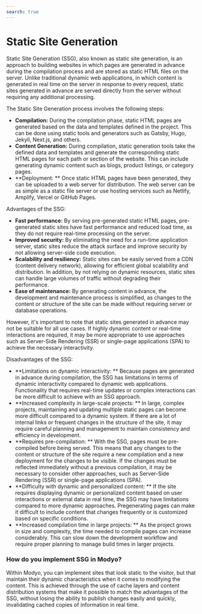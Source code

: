 ```yaml
---
search: true
---
```


# Static Site Generation

Static Site Generation (SSG), also known as static site generation, is an approach to building websites in which pages are generated in advance during the compilation process and are stored as static HTML files on the server. Unlike traditional dynamic web applications, in which content is generated in real time on the server in response to every request, static sites generated in advance are served directly from the server without requiring any additional processing.

The Static Site Generation process involves the following steps:

- **Compilation:** During the compilation phase, static HTML pages are generated based on the data and templates defined in the project. This can be done using static tools and generators such as Gatsby, Hugo, Jekyll, Next.js, and others.
- **Content Generation:** During compilation, static generation tools take the defined data and templates and generate the corresponding static HTML pages for each path or section of the website. This can include generating dynamic content such as blogs, product listings, or category pages.
- **Deployment: ** Once static HTML pages have been generated, they can be uploaded to a web server for distribution. The web server can be as simple as a static file server or use hosting services such as Netlify, Amplify, Vercel or GitHub Pages.

Advantages of the SSG:

- **Fast performance:** By serving pre-generated static HTML pages, pre-generated static sites have fast performance and reduced load time, as they do not require real-time processing on the server.
- **Improved security:** By eliminating the need for a run-time application server, static sites reduce the attack surface and improve security by not allowing server-side code execution.
- **Scalability and resiliency:** Static sites can be easily served from a CDN (content delivery network), allowing for efficient global scalability and distribution. In addition, by not relying on dynamic resources, static sites can handle large volumes of traffic without degrading their performance.
- **Ease of maintenance:** By generating content in advance, the development and maintenance process is simplified, as changes to the content or structure of the site can be made without requiring server or database operations.

However, it's important to note that static sites generated in advance may not be suitable for all use cases. If highly dynamic content or real-time interactions are required, it may be more appropriate to use approaches such as Server-Side Rendering (SSR) or single-page applications (SPA) to achieve the necessary interactivity.

Disadvantages of the SSG:

- **Limitations on dynamic interactivity: ** Because pages are generated in advance during compilation, the SSG has limitations in terms of dynamic interactivity compared to dynamic web applications. Functionality that requires real-time updates or complex interactions can be more difficult to achieve with an SSG approach.
- **Increased complexity in large-scale projects: ** In large, complex projects, maintaining and updating multiple static pages can become more difficult compared to a dynamic system. If there are a lot of internal links or frequent changes in the structure of the site, it may require careful planning and management to maintain consistency and efficiency in development.
- **Requires pre-compilation: ** With the SSG, pages must be pre-compiled before being served. This means that any changes to the content or structure of the site require a new compilation and a new deployment for the changes to be visible. If the changes must be reflected immediately without a previous compilation, it may be necessary to consider other approaches, such as Server-Side Rendering (SSR) or single-page applications (SPA).
- **Difficulty with dynamic and personalized content: ** If the site requires displaying dynamic or personalized content based on user interactions or external data in real time, the SSG may have limitations compared to more dynamic approaches. Pregenerating pages can make it difficult to include content that changes frequently or is customized based on specific conditions.
- **Increased compilation time in large projects: ** As the project grows in size and complexity, the time needed to compile pages can increase considerably. This can slow down the development workflow and require proper planning to manage build times in larger projects.

### How do you implement SSG in Modyo?

Within Modyo, you can implement sites that look static to the visitor, but that maintain their dynamic characteristics when it comes to modifying the content. This is achieved through the use of cache layers and content distribution systems that make it possible to match the advantages of the SSG, without losing the ability to publish changes easily and quickly, invalidating cached copies of information in real time.
